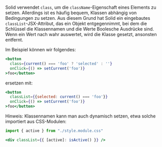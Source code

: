 Solid verwendet `class`, um die `className`-Eigenschaft eines Elements zu setzen. Allerdings ist es häufig bequem, Klassen abhängig von Bedingungen zu setzen. Aus diesem Grund hat Solid ein eingebautes `classList`-JSX-Attribut, das ein Objekt entgegennimmt, bei dem die Schlüssel die Klassennamen und die Werte Boolesche Ausdrücke sind. Wenn ein Wert nach wahr auswertet, wird die Klasse gesetzt, ansonsten entfernt.

Im Beispiel können wir folgendes:

```jsx
<button
  class={current() === 'foo' ? 'selected' : ''}
  onClick={() => setCurrent('foo')}
>foo</button>
```

ersetzen mit:

```jsx
<button
  classList={{selected: current() === 'foo'}}
  onClick={() => setCurrent('foo')}
>foo</button>
```

Hinweis: Klassennamen kann man auch dynamisch setzen, etwa solche importiert aus CSS-Modulen:

```jsx
import { active } from "./style.module.css"

<div classList={{ [active]: isActive() }} />
```
